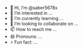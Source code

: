 - 👋 Hi, I’m @saber5678x
- 👀 I’m interested in ...
- 🌱 I’m currently learning ...
- 💞️ I’m looking to collaborate on ...
- 📫 How to reach me ...
- 😄 Pronouns: ...
- ⚡ Fun fact: ...

<!---
saber5678x/saber5678x is a ✨ special ✨ repository because its `README.md` (this file) appears on your GitHub profile.
You can click the Preview link to take a look at your changes.
--->
